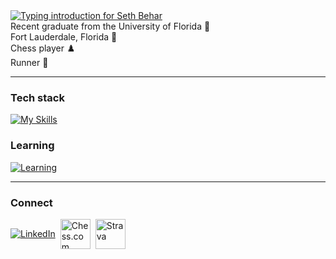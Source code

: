 <!--
    Header
-->
<a href="https://git.io/typing-svg">
  <img
    src="https://readme-typing-svg.herokuapp.com?font=Montserrat&weight=500&size=25&duration=2400&pause=500&color=FFFFFF&width=435&lines=Hi%2C+it's+Seth+Behar;Software+Analyst"
    alt="Typing introduction for Seth Behar"
  />
</a>

<!--
    Intro Rows (flex containers; each on its own row for easy expansion)
-->
<div style="display: flex; align-items: center; gap: 1rem;">
  <span>Recent graduate from the University of Florida 🐊</span>
</div>

<div style="display: flex; align-items: center; gap: 1rem;">
  <span>Fort Lauderdale, Florida 📍</span>
</div>

<div style="display: flex; align-items: center; gap: 1rem;">
  <span>Chess player ♟️</span>
</div>

<div style="display: flex; align-items: center; gap: 1rem;">
  <span>Runner 🏃</span>
</div>

---

<!--
    Skills
-->
### Tech stack
[![My Skills](https://skillicons.dev/icons?i=py,github,git,mongodb,postgresql,nodejs,react,express,html,css)](https://skillicons.dev)

### Learning
[![Learning](https://skillicons.dev/icons?i=dotnet,cs,azure)](https://skillicons.dev)

---

<!--
    Connect
-->
### Connect
<div style="display: flex; align-items: center; gap: 0.5rem;">
  <a href="https://www.linkedin.com/in/seth-behar" target="_blank" rel="noreferrer">
    <img src="https://skillicons.dev/icons?i=linkedin" alt="LinkedIn" />
  </a>
  <a href="https://www.chess.com/member/sethbehar" target="_blank" rel="noreferrer">
    <img src="https://play-lh.googleusercontent.com/a7R5nyeaX8lIEWdBOxjlvbyq9LcFwh3XMvNtBPEKR3LPGgdvgGrec4sJwn8tUaaSkw=s256-rw" width="48" height="48" alt="Chess.com" />
  </a>
  <a href="https://www.strava.com/athletes/159848516" target="_blank" rel="noreferrer">
    <img src="https://images.icon-icons.com/2429/PNG/512/strava_logo_icon_147232.png" width="48" height="48" alt="Strava" />
  </a>
</div>
